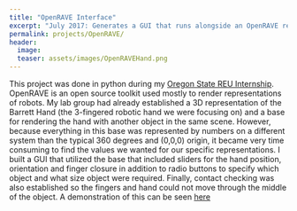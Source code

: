 ```yaml
---
title: "OpenRAVE Interface"
excerpt: "July 2017: Generates a GUI that runs alongside an OpenRAVE rendering to allow easier adjustments."
permalink: projects/OpenRAVE/
header:
  image: 
  teaser: assets/images/OpenRAVEHand.png
---
```


This project was done in python during my [Oregon State REU Internship](/work/OSU_REU/).  OpenRAVE is an open source toolkit used mostly to render representations of robots.  My lab group had already established a 3D representation of the Barrett Hand (the 3-fingered robotic hand we were focusing on) and a base for rendering the hand with another object in the same scene.  However, because everything in this base was represented by numbers on a different system than the typical 360 degrees and (0,0,0) origin, it became very time consuming to find the values we wanted for our specific representations.  I built a GUI that utilized the base that included sliders for the hand position, orientation and finger closure in addition to radio buttons to specify which object and what size object were required.  Finally, contact checking was also established so the fingers and hand could not move through the middle of the object.  A demonstration of this can be seen [here](https://vlthrasher.github.io/assets/images/out-5.mp4)
